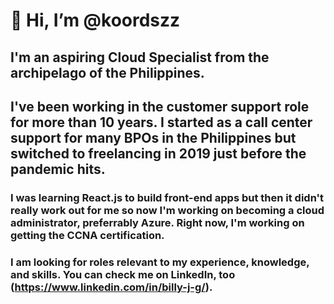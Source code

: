 # 👋 Hi, I’m @koordszz
## I'm an aspiring Cloud Specialist from the archipelago of the Philippines.
## I've been working in the customer support role for more than 10 years. I started as a call center support for many BPOs in the Philippines but switched to freelancing in 2019 just before the pandemic hits.
### I was learning React.js to build front-end apps but then it didn't really work out for me so now I'm working on becoming a cloud administrator, preferrably Azure. Right now, I'm working on getting the CCNA certification.
### I am looking for roles relevant to my experience, knowledge, and skills. You can check me on LinkedIn, too (https://www.linkedin.com/in/billy-j-g/).

<!---
koordszz/koordszz is a ✨ special ✨ repository because its `README.md` (this file) appears on your GitHub profile.
You can click the Preview link to take a look at your changes.
--->
